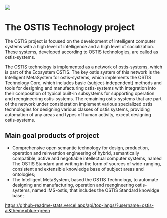 ![](https://komarev.com/ghpvc/?username=ostis-ai)

# The OSTIS Technology project

The OSTIS project is focused on the development of intelligent computer systems with a high level of intelligence and a high level of socialization. 
These systems, developed according to OSTIS technologies, are called as ostis-systems.

The OSTIS technology is implemented as a network of ostis-systems, which is part of the Ecosystem OSTIS. The key ostis system of this network is 
the Intelligent MetaSystem for ostis-systems, which implements the OSTIS Technology Core, which includes basic (subject-independent) methods and 
tools for designing and manufacturing ostis-systems with integration into their composition of typical built-in subsystems for supporting operation and 
reengineering ostis-systems. The remaining ostis-systems that are part of the network under consideration implement various specialized ostis 
technologies for designing various classes of ostis systems, providing automation of any areas and types of human activity, except designing ostis-systems.

## Main goal products of project

- Comprehensive open semantic technology for design, production, operation and reinvention engineering of hybrid, semantically compatible, active and 
negotiable intellectual computer systems, named The OSTIS Standard and writing in the form of sources of wide-ranging, consistent and extensible 
knowledge base of subject areas and ontologies;
- The Intelligent MetaSystem, based the OSTIS Technology, to automate designing and manufacturing, operation and reengineering ostis-systems, 
named IMS-ostis, that includes the OSTIS Standard knowldge base;

https://github-readme-stats.vercel.app/api/top-langs/?username=ostis-ai&theme=blue-green
